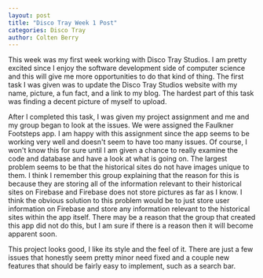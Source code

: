 ```yaml
---
layout: post
title: "Disco Tray Week 1 Post"
categories: Disco Tray
author: Colten Berry
---
```


<p>This week was my first week working with Disco Tray Studios. I am pretty excited since I enjoy the software development side of computer science and this will give me more opportunities to do that kind of thing. The first task I was given was to update the Disco Tray Studios website with my name, picture, a fun fact, and a link to my blog. The hardest part of this task was finding a decent picture of myself to upload.<p>
<p> After I completed this task, I was given my project assignment and me and my group began to look at the issues. We were assigned the Faulkner Footsteps app. I am happy with this assignment since the app seems to be working very well and doesn't seem to have too many issues. Of course, I won't know this for sure until I am given a chance to really examine the code and database and have a look at what is going on. The largest problem seems to be that the historical sites do not have images unique to them. I think I remember this group explaining that the reason for this is because they are storing all of the information relevant to their historical sites on Firebase and Firebase does not store pictures as far as I know. I think the obvious solution to this problem would be to just store user information on Firebase and store any information relevant to the historical sites within the app itself. There may be a reason that the group that created this app did not do this, but I am sure if there is a reason then it will become apparent soon.</p>
<p>This project looks good, I like its style and the feel of it. There are just a few issues that honestly seem pretty minor need fixed and a couple new features that should be fairly easy to implement, such as a search bar.</p>